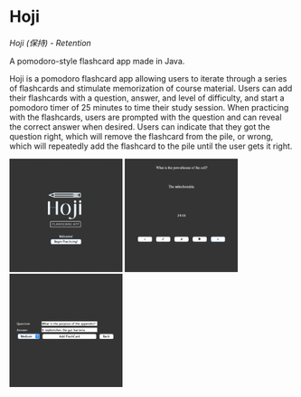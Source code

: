# Hoji 

*Hoji (保持) - Retention*

A pomodoro-style flashcard app made in Java. 

Hoji is a pomodoro flashcard app allowing users to iterate through a series of flashcards and stimulate memorization of course material. Users can add their flashcards with a question, answer, and level of difficulty, and start a pomodoro timer of 25 minutes to time their study session. When practicing with the flashcards, users are prompted with the question and can reveal the correct answer when desired. Users can indicate that they got the question right, which will remove the flashcard from the pile, or wrong, which will repeatedly add the flashcard to the pile until the user gets it right.  

<img src="https://github.com/aaronchan73/hoji/blob/main/start.png" width=200 height=200>

<img src="https://github.com/aaronchan73/hoji/blob/main/main.png" width=200 height=200>

<img src="https://github.com/aaronchan73/hoji/blob/main/add.png" width=200 height=200>




